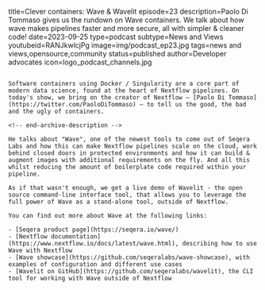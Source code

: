 title=Clever containers: Wave & Wavelit
episode=23
description=Paolo Di Tommaso gives us the rundown on Wave containers. We talk about how wave makes pipelines faster and more secure, all with simpler & cleaner code!
date=2023-09-25
type=podcast
subtype=News and Views
youtubeid=RANJkwlcjPg
image=img/podcast_ep23.jpg
tags=news and views,opensource,community
status=published
author=Developer advocates
icon=logo_podcast_channels.jpg
~~~~~~

Software containers using Docker / Singularity are a core part of modern data science, found at the heart of Nextflow pipelines. On today's show, we bring on the creator of Nextflow – [Paolo Di Tommaso](https://twitter.com/PaoloDiTommaso) – to tell us the good, the bad and the ugly of containers.

<!-- end-archive-description -->

He talks about "Wave", one of the newest tools to come out of Seqera Labs and how this can make Nextflow pipelines scale on the cloud, work behind closed doors in protected environments and how it can build & augment images with additional requirements on the fly. And all this whilst reducing the amount of boilerplate code required within your pipeline.

As if that wasn't enough, we get a live demo of Wavelit - the open source command-line interface tool, that allows you to leverage the full power of Wave as a stand-alone tool, outside of Nextflow.

You can find out more about Wave at the following links:

- [Seqera product page](https://seqera.io/wave/)
- [Nextflow documentation](https://www.nextflow.io/docs/latest/wave.html), describing how to use Wave with Nextflow
- [Wave showcase](https://github.com/seqeralabs/wave-showcase), with examples of configuration and different use cases
- [Wavelit on GitHub](https://github.com/seqeralabs/wavelit), the CLI tool for working with Wave outside of Nextflow
